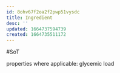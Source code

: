 ```yaml
---
id: 8ohv67f2oa2f2pwp51vysdc
title: Ingredient
desc: ''
updated: 1664737594739
created: 1664735511172
---
```

#SoT

properties where applicable:
  glycemic load

